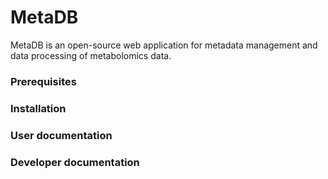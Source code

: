 MetaDB
======
MetaDB is an open-source web application for metadata management and data processing of metabolomics data. 

### Prerequisites

### Installation

### User documentation

### Developer documentation
